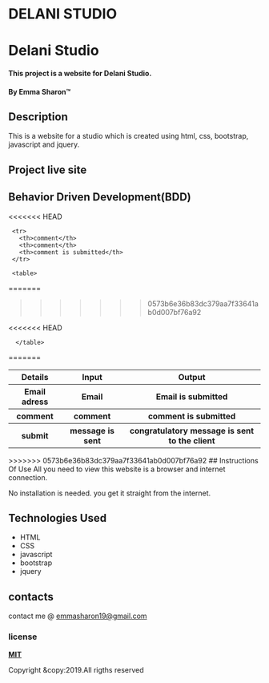 # DELANI STUDIO

# Delani Studio
#### This project is a website for Delani Studio.
#### By **Emma Sharon**&trade;

## Description
This is a website for a studio which is created using html, css, bootstrap, javascript and jquery.

## Project live site

## Behavior Driven Development(BDD)

<table>
   <tr>
     <th>Details</th>
     <th>Input</th>
     <th>Output</th>
   </tr>
      <tr>
        <th>Email adress</th>
        <th>Email</th>
        <th>Email is submitted</th>
<<<<<<< HEAD
      </tr>

     <tr>
       <th>comment</th>
       <th>comment</th>
       <th>comment is submitted</th>
     </tr>

     <table>
=======
       </tr>
       <tr>
          <th>comment</th>
          <th>comment</th>
          <th>comment is submitted</th>
        </tr>
>>>>>>> 0573b6e36b83dc379aa7f33641ab0d007bf76a92
        <tr>
          <th>submit</th>
          <th>message is sent</th>
          <th>congratulatory message is sent to the client</th>
        </tr>
<<<<<<< HEAD

      </table>   
=======
 </table>   
>>>>>>> 0573b6e36b83dc379aa7f33641ab0d007bf76a92
## Instructions Of Use
All you need to view this website is a browser and internet connection.

No installation is needed. you get it straight from the internet.

## Technologies Used
* HTML
* CSS
* javascript
* bootstrap
* jquery

## contacts
contact me @ emmasharon19@gmail.com

### license
**[MIT](https://github.com/Emmasharon/DELANI/blob/master/LICENSE)**




Copyright &copy:2019.All rigths reserved
